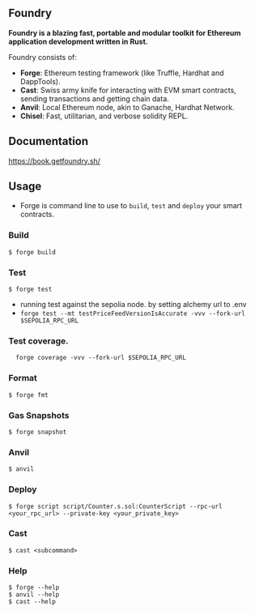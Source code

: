 ## Foundry

**Foundry is a blazing fast, portable and modular toolkit for Ethereum application development written in Rust.**

Foundry consists of:

-   **Forge**: Ethereum testing framework (like Truffle, Hardhat and DappTools).
-   **Cast**: Swiss army knife for interacting with EVM smart contracts, sending transactions and getting chain data.
-   **Anvil**: Local Ethereum node, akin to Ganache, Hardhat Network.
-   **Chisel**: Fast, utilitarian, and verbose solidity REPL.

## Documentation

https://book.getfoundry.sh/

## Usage

 - Forge is command line to use to `build`, `test` and `deploy` your smart contracts.

### Build

```shell
$ forge build
```

### Test

```shell
$ forge test
```

 - running test against the sepolia node. by setting alchemy url to .env
 - `forge test --mt testPriceFeedVersionIsAccurate -vvv --fork-url $SEPOLIA_RPC_URL`

### Test coverage.

```shell
  forge coverage -vvv --fork-url $SEPOLIA_RPC_URL
```

### Format

```shell
$ forge fmt
```

### Gas Snapshots

```shell
$ forge snapshot
```

### Anvil

```shell
$ anvil
```

### Deploy

```shell
$ forge script script/Counter.s.sol:CounterScript --rpc-url <your_rpc_url> --private-key <your_private_key>
```

### Cast

```shell
$ cast <subcommand>
```

### Help

```shell
$ forge --help
$ anvil --help
$ cast --help
```
